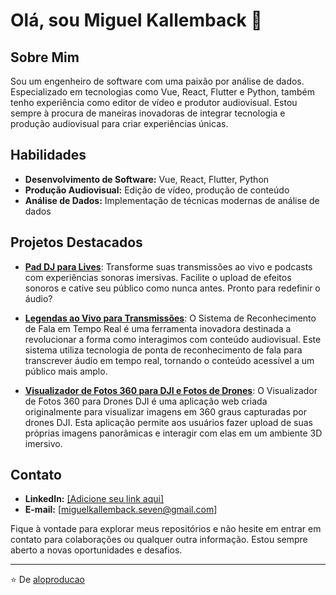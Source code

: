 # Olá, sou Miguel Kallemback 👋

## Sobre Mim
Sou um engenheiro de software com uma paixão por análise de dados. Especializado em tecnologias como Vue, React, Flutter e Python, também tenho experiência como editor de vídeo e produtor audiovisual. Estou sempre à procura de maneiras inovadoras de integrar tecnologia e produção audiovisual para criar experiências únicas.

## Habilidades
- **Desenvolvimento de Software:** Vue, React, Flutter, Python
- **Produção Audiovisual:** Edição de vídeo, produção de conteúdo
- **Análise de Dados:** Implementação de técnicas modernas de análise de dados

## Projetos Destacados
- **[Pad DJ para Lives](https://github.com/aloproducao/pad-dj-for-lives)**: Transforme suas transmissões ao vivo e podcasts com experiências sonoras imersivas. Facilite o upload de efeitos sonoros e cative seu público como nunca antes. Pronto para redefinir o áudio?
  
- **[Legendas ao Vivo para Transmissões](https://github.com/aloproducao/Live-captions-for-broadcast)**: O Sistema de Reconhecimento de Fala em Tempo Real é uma ferramenta inovadora destinada a revolucionar a forma como interagimos com conteúdo audiovisual. Este sistema utiliza tecnologia de ponta de reconhecimento de fala para transcrever áudio em tempo real, tornando o conteúdo acessível a um público mais amplo.
  
- **[Visualizador de Fotos 360 para DJI e Fotos de Drones](https://github.com/aloproducao/360-photo-for-dji-and-drone-photos)**: O Visualizador de Fotos 360 para Drones DJI é uma aplicação web criada originalmente para visualizar imagens em 360 graus capturadas por drones DJI. Esta aplicação permite aos usuários fazer upload de suas próprias imagens panorâmicas e interagir com elas em um ambiente 3D imersivo.

## Contato
- **LinkedIn:** [[Adicione seu link aqui]](https://www.linkedin.com/in/miguel-kallemback-5b42178b/)
- **E-mail:** [miguelkallemback.seven@gmail.com]

Fique à vontade para explorar meus repositórios e não hesite em entrar em contato para colaborações ou qualquer outra informação. Estou sempre aberto a novas oportunidades e desafios.

---

⭐️ De [aloproducao](https://github.com/aloproducao)
